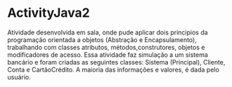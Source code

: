 # ActivityJava2
Atividade desenvolvida em sala, onde pude aplicar dois principios da programação orientada a objetos (Abstração e Encapsulamento), trabalhando com classes atributos, métodos,construtores, objetos e modificadores de
acesso.
Essa atividade faz simulação a um sistema bancário e foram criadas as seguintes classes: Sistema (Principal), Cliente, Conta e CartãoCrédito. A maioria das informações e valores, é dada pelo usuário.
